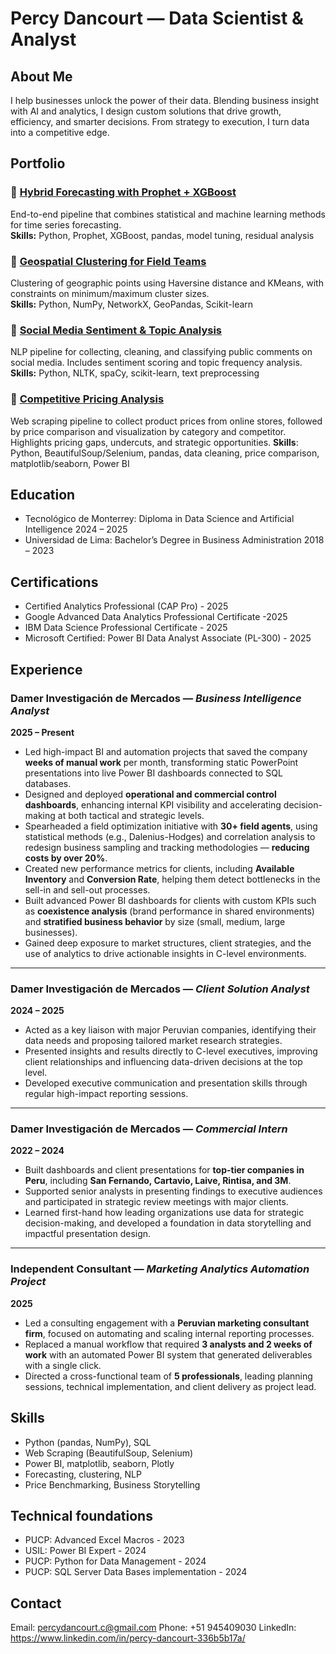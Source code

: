 # Percy Dancourt — Data Scientist & Analyst

## About Me
I help businesses unlock the power of their data. Blending business insight with AI and analytics, I design custom solutions that drive growth, efficiency, and smarter decisions. From strategy to execution, I turn data into a competitive edge.

## Portfolio
### 🔹 [Hybrid Forecasting with Prophet + XGBoost](#)  
End-to-end pipeline that combines statistical and machine learning methods for time series forecasting.  
**Skills:** Python, Prophet, XGBoost, pandas, model tuning, residual analysis

### 🔹 [Geospatial Clustering for Field Teams](#)  
Clustering of geographic points using Haversine distance and KMeans, with constraints on minimum/maximum cluster sizes.  
**Skills:** Python, NumPy, NetworkX, GeoPandas, Scikit-learn

### 🔹 [Social Media Sentiment & Topic Analysis](#)  
NLP pipeline for collecting, cleaning, and classifying public comments on social media. Includes sentiment scoring and topic frequency analysis.  
**Skills:** Python, NLTK, spaCy, scikit-learn, text preprocessing

### 🔹 [Competitive Pricing Analysis](#)  
Web scraping pipeline to collect product prices from online stores, followed by price comparison and visualization by category and competitor. Highlights pricing gaps, undercuts, and strategic opportunities.
**Skills**: Python, BeautifulSoup/Selenium, pandas, data cleaning, price comparison, matplotlib/seaborn, Power BI

## Education
* Tecnológico de Monterrey: Diploma in Data Science and Artificial Intelligence 2024 – 2025
* Universidad de Lima: Bachelor’s Degree in Business Administration 2018 – 2023

## Certifications
* Certified Analytics Professional (CAP Pro) - 2025
* Google Advanced Data Analytics Professional Certificate -2025
* IBM Data Science Professional Certificate - 2025
* Microsoft Certified: Power BI Data Analyst Associate (PL-300) - 2025

## Experience

### Damer Investigación de Mercados — *Business Intelligence Analyst*  
**2025 – Present**  
- Led high-impact BI and automation projects that saved the company **weeks of manual work** per month, transforming static PowerPoint presentations into live Power BI dashboards connected to SQL databases.
- Designed and deployed **operational and commercial control dashboards**, enhancing internal KPI visibility and accelerating decision-making at both tactical and strategic levels.
- Spearheaded a field optimization initiative with **30+ field agents**, using statistical methods (e.g., Dalenius-Hodges) and correlation analysis to redesign business sampling and tracking methodologies — **reducing costs by over 20%**.
- Created new performance metrics for clients, including **Available Inventory** and **Conversion Rate**, helping them detect bottlenecks in the sell-in and sell-out processes.
- Built advanced Power BI dashboards for clients with custom KPIs such as **coexistence analysis** (brand performance in shared environments) and **stratified business behavior** by size (small, medium, large businesses).
- Gained deep exposure to market structures, client strategies, and the use of analytics to drive actionable insights in C-level environments.

---

### Damer Investigación de Mercados — *Client Solution Analyst*  
**2024 – 2025**  
- Acted as a key liaison with major Peruvian companies, identifying their data needs and proposing tailored market research strategies.
- Presented insights and results directly to C-level executives, improving client relationships and influencing data-driven decisions at the top level.
- Developed executive communication and presentation skills through regular high-impact reporting sessions.

---

### Damer Investigación de Mercados — *Commercial Intern*  
**2022 – 2024**  
- Built dashboards and client presentations for **top-tier companies in Peru**, including **San Fernando, Cartavio, Laive, Rintisa, and 3M**.
- Supported senior analysts in presenting findings to executive audiences and participated in strategic review meetings with major clients.
- Learned first-hand how leading organizations use data for strategic decision-making, and developed a foundation in data storytelling and impactful presentation design.

---

### Independent Consultant — *Marketing Analytics Automation Project*  
**2025**  
- Led a consulting engagement with a **Peruvian marketing consultant firm**, focused on automating and scaling internal reporting processes.
- Replaced a manual workflow that required **3 analysts and 2 weeks of work** with an automated Power BI system that generated deliverables with a single click.
- Directed a cross-functional team of **5 professionals**, leading planning sessions, technical implementation, and client delivery as project lead.


## Skills
- Python (pandas, NumPy), SQL
- Web Scraping (BeautifulSoup, Selenium)
- Power BI, matplotlib, seaborn, Plotly
- Forecasting, clustering, NLP
- Price Benchmarking, Business Storytelling

## Technical foundations
* PUCP: Advanced Excel Macros - 2023
* USIL: Power BI Expert - 2024
* PUCP: Python for Data Management - 2024
* PUCP: SQL Server Data Bases implementation - 2024

## Contact
Email: percydancourt.c@gmail.com
Phone: +51 945409030
LinkedIn: https://www.linkedin.com/in/percy-dancourt-336b5b17a/
